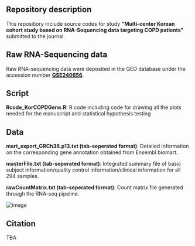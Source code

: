 ## Repository description

This repositiory include source codes for study **"Multi-center Korean cohort study based on RNA-Sequencing data targeting COPD patients"** submitted to the journal.

## Raw RNA-Sequencing data

Raw RNA-sequencing data were deposited in the GEO database under the accession number [**GSE240656**](https://www.ncbi.nlm.nih.gov/geo/query/acc.cgi?acc=GSE240656).

## Script

**Rcode_KorCOPDGene.R**: R code including code for drawing all the plots needed for the manuscript and statistical hypothesis testing

## Data

**mart_export_GRCh38.p13.txt (tab-seperated format)**: Detailed information on the corresponding gene annotation obtained from Ensembl biomart.

**masterFile.txt (tab-seperated format)**: Integrated summary file of basic subject information/quality control information/clinical information for all 294 samples.

**rawCountMatrix.txt (tab-seperated format)**: Count matrix file generated through the RNA-seq pipeline.


![image](https://github.com/ABCLabDB/KoreanCOPD/assets/145737797/5a7cfec0-389c-48ea-937d-051b77b452b1)


## Citation
TBA
